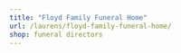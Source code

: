 ```yaml
---
title: "Floyd Family Funeral Home"
url: /laurens/floyd-family-funeral-home/
shop: funeral directors
---
```

